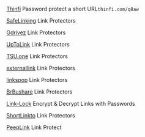 
[Thinfi](https://thinfi.com/)
Password protect a short URL`thinfi.com/q8aw`

[SafeLinking](https://safelinking.net/)
Link Protectors

[Gdrivez](https://www.gdrivez.xyz/)
Link Protectors

[UpToLink](https://uptolink1.com/)
Link Protectors

[TSU.one](https://tsu.one/)
Link Protectors

[externallink](https://externallink.xyz/)
Link Protectors

[linkspop](https://linkspop.info/)
Link Protectors

[BrBushare](https://brbushare.xyz/)
Link Protectors

[Link-Lock](https://rekulous.github.io/link-lock/)
Encrypt & Decrypt Links with Passwords

[ShortLinkto](https://shortlinkto.top/)
Link Protectors

[PeepLink](https://peeplink.in/)
Link Protect
